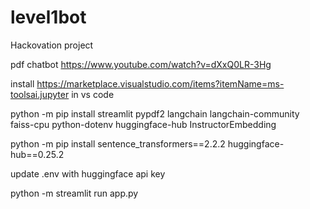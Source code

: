 # level1bot
Hackovation project

pdf chatbot
https://www.youtube.com/watch?v=dXxQ0LR-3Hg

install https://marketplace.visualstudio.com/items?itemName=ms-toolsai.jupyter in vs code

python -m pip install streamlit pypdf2 langchain langchain-community faiss-cpu python-dotenv huggingface-hub  InstructorEmbedding

python -m pip install sentence_transformers==2.2.2 huggingface-hub==0.25.2

update .env with huggingface api key

python -m streamlit run app.py